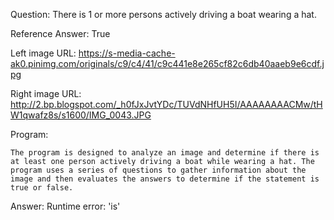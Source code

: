 Question: There is 1 or more persons actively driving a boat wearing a hat.

Reference Answer: True

Left image URL: https://s-media-cache-ak0.pinimg.com/originals/c9/c4/41/c9c441e8e265cf82c6db40aaeb9e6cdf.jpg

Right image URL: http://2.bp.blogspot.com/_h0fJxJvtYDc/TUVdNHfUH5I/AAAAAAAACMw/tHW1qwafz8s/s1600/IMG_0043.JPG

Program:

```
The program is designed to analyze an image and determine if there is at least one person actively driving a boat while wearing a hat. The program uses a series of questions to gather information about the image and then evaluates the answers to determine if the statement is true or false.
```
Answer: Runtime error: 'is'

